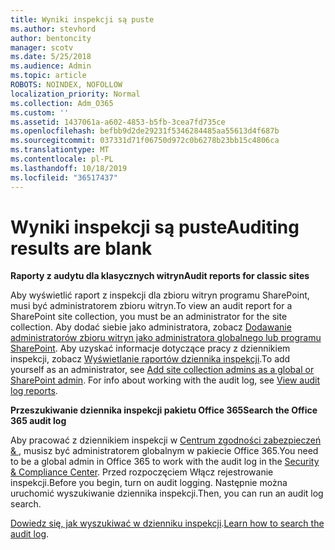 ```yaml
---
title: Wyniki inspekcji są puste
ms.author: stevhord
author: bentoncity
manager: scotv
ms.date: 5/25/2018
ms.audience: Admin
ms.topic: article
ROBOTS: NOINDEX, NOFOLLOW
localization_priority: Normal
ms.collection: Adm_O365
ms.custom: ''
ms.assetid: 1437061a-a602-4853-b5fb-3cea7fd735ce
ms.openlocfilehash: befbb9d2de29231f5346284485aa55613d4f687b
ms.sourcegitcommit: 037331d71f06750d972c0b6278b23bb15c4806ca
ms.translationtype: MT
ms.contentlocale: pl-PL
ms.lasthandoff: 10/18/2019
ms.locfileid: "36517437"
---
```

# <a name="auditing-results-are-blank"></a><span data-ttu-id="139ff-102">Wyniki inspekcji są puste</span><span class="sxs-lookup"><span data-stu-id="139ff-102">Auditing results are blank</span></span>

 <span data-ttu-id="139ff-103">**Raporty z audytu dla klasycznych witryn**</span><span class="sxs-lookup"><span data-stu-id="139ff-103">**Audit reports for classic sites**</span></span>
  
<span data-ttu-id="139ff-104">Aby wyświetlić raport z inspekcji dla zbioru witryn programu SharePoint, musi być administratorem zbioru witryn.</span><span class="sxs-lookup"><span data-stu-id="139ff-104">To view an audit report for a SharePoint site collection, you must be an administrator for the site collection.</span></span> <span data-ttu-id="139ff-105">Aby dodać siebie jako administratora, zobacz [Dodawanie administratorów zbioru witryn jako administratora globalnego lub programu SharePoint](https://go.microsoft.com/fwlink/?linkid=869390). Aby uzyskać informacje dotyczące pracy z dziennikiem inspekcji, zobacz [Wyświetlanie raportów dziennika inspekcji](https://go.microsoft.com/fwlink/?linkid=395237).</span><span class="sxs-lookup"><span data-stu-id="139ff-105">To add yourself as an administrator, see [Add site collection admins as a global or SharePoint admin](https://go.microsoft.com/fwlink/?linkid=869390). For info about working with the audit log, see [View audit log reports](https://go.microsoft.com/fwlink/?linkid=395237).</span></span> 
  
 <span data-ttu-id="139ff-106">**Przeszukiwanie dziennika inspekcji pakietu Office 365**</span><span class="sxs-lookup"><span data-stu-id="139ff-106">**Search the Office 365 audit log**</span></span>
  
<span data-ttu-id="139ff-107">Aby pracować z dziennikiem inspekcji w [Centrum zgodności zabezpieczeń &amp; ](https://protection.office.com), musisz być administratorem globalnym w pakiecie Office 365.</span><span class="sxs-lookup"><span data-stu-id="139ff-107">You need to be a global admin in Office 365 to work with the audit log in the [Security &amp; Compliance Center](https://protection.office.com).</span></span> <span data-ttu-id="139ff-108">Przed rozpoczęciem Włącz rejestrowanie inspekcji.</span><span class="sxs-lookup"><span data-stu-id="139ff-108">Before you begin, turn on audit logging.</span></span> <span data-ttu-id="139ff-109">Następnie można uruchomić wyszukiwanie dziennika inspekcji.</span><span class="sxs-lookup"><span data-stu-id="139ff-109">Then, you can run an audit log search.</span></span> 
  
<span data-ttu-id="139ff-110">[Dowiedz się, jak wyszukiwać w dzienniku inspekcji](https://go.microsoft.com/fwlink/?linkid=708432).</span><span class="sxs-lookup"><span data-stu-id="139ff-110">[Learn how to search the audit log](https://go.microsoft.com/fwlink/?linkid=708432).</span></span>
  


